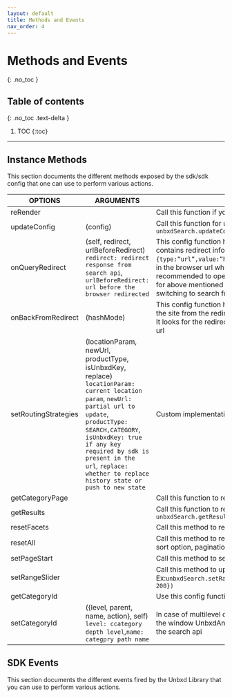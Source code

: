 ```yaml
---
layout: default
title: Methods and Events
nav_order: 4
---
```


# Methods and Events
{: .no_toc }

## Table of contents
{: .no_toc .text-delta }

1. TOC
{:toc}

---

## Instance Methods

This section documents the different methods exposed by the sdk/sdk config that one can use to perform various actions.


| OPTIONS | ARGUMENTS | DESCRIPTION |
|----------|----------|----------|
| reRender | | Call this function if you want to render the page again. Ex: `unbxdSearch.reRender()` |
| updateConfig | (config) | Call this function for updating the config options in run time. Ex: `unbxdSearch.updateConfig({facet:{applyMultipleFilters:true}})` |
| onQueryRedirect | (self, redirect, urlBeforeRedirect) `redirect: redirect response from search api`, `urlBeforeRedirect: url before the browser redirected` | This config function holds the redirect logic for a query to which the response contains redirect information. Sample Search api response: `{redirect:{type:”url”,value:”https://www.unbxd.com”}` Parameter **redirected=true** is added in the browser url when replace state param is true in history. It is **not** recommended to open redirect in a new tab. In such a case, the custom client logic for above mentioned search input handlers should take care to not push state when switching to search from category |
| onBackFromRedirect | (hashMode) | This config function holds the logic to manipulate history when we come back to the site from the redirected url. This is only called if history state replace was true. It looks for the redirected parameter to identify that page is back from redirected url |
| setRoutingStrategies | (locationParam, newUrl, productType, isUnbxdKey, replace) `locationParam: current location param`, `newUrl: partial url to update`, `productType: SEARCH,CATEGORY`, `isUnbxdKey: true if any key required by sdk is present in the url`, `replace: whether to replace history state or push to new state` | Custom implementation on clicking browser back & forward |
| getCategoryPage |  | Call this function to render the category page. Ex: `unbxdSearch.getCategoryPage()` |
| getResults |  | Call this function to refetch the search results. Ex: `unbxdSearch.getResults("dress")` |
| resetFacets |  | Call this method to reset the facets. Ex: `unbxdSearch.resetFacets()` |
| resetAll |  | Call this method to reset the all the page elements like selected facets, selected sort option, pagination etc. Ex: `unbxdSearch.resetAll()` |
| setPageStart |  | Call this method to set the the page number. Ex: `unbxdSearch.setPageStart(0)` |
| setRangeSlider |  | Call this method to update the range filter value. Ex:`unbxdSearch.setRangeSlider({"start":0,"end":573,"facetName":"price","gap": 200})` |
| getCategoryId | | Use this config function to return category id for a particular category page |
| setCategoryId | ({level, parent, name, action}, self) `level: ccategory depth level`,`name: categpry path name` | In case of multilevel category facets in category page, this function is used to set the window UnbxdAnalyticsConf variable, and in turn populate the path variable for the search api |

## SDK Events

This section documents the different events fired by the Unbxd Library that you can use to perform various actions.
